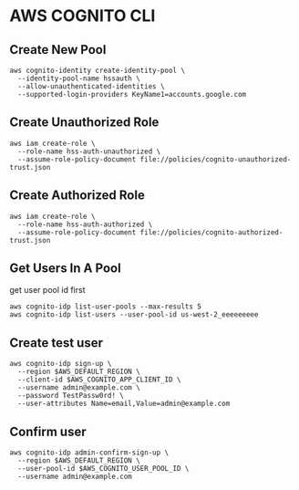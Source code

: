 # AWS COGNITO CLI

## Create New Pool

```console
aws cognito-identity create-identity-pool \
  --identity-pool-name hssauth \
  --allow-unauthenticated-identities \
  --supported-login-providers KeyName1=accounts.google.com
```

## Create Unauthorized Role

```console
aws iam create-role \
  --role-name hss-auth-unauthorized \
  --assume-role-policy-document file://policies/cognito-unauthorized-trust.json
```

## Create Authorized Role

```console
aws iam create-role \
  --role-name hss-auth-authorized \
  --assume-role-policy-document file://policies/cognito-authorized-trust.json
```

## Get Users In A Pool

get user pool id first

```console
aws cognito-idp list-user-pools --max-results 5
aws cognito-idp list-users --user-pool-id us-west-2_eeeeeeeee
```

## Create test user

```console
aws cognito-idp sign-up \
  --region $AWS_DEFAULT_REGION \
  --client-id $AWS_COGNITO_APP_CLIENT_ID \
  --username admin@example.com \
  --password TestPassw0rd! \
  --user-attributes Name=email,Value=admin@example.com
```

## Confirm user

```console
aws cognito-idp admin-confirm-sign-up \
  --region $AWS_DEFAULT_REGION \
  --user-pool-id $AWS_COGNITO_USER_POOL_ID \
  --username admin@example.com
```

